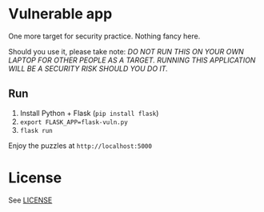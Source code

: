 # Vulnerable app

One more target for security practice. Nothing fancy here.

Should you use it, please take note:
*DO NOT RUN THIS ON YOUR OWN LAPTOP FOR OTHER PEOPLE AS A TARGET. RUNNING THIS APPLICATION WILL BE A SECURITY RISK SHOULD YOU DO IT.*

## Run

1. Install Python + Flask (```pip install flask```)
2. ```export FLASK_APP=flask-vuln.py```
3. ```flask run```

Enjoy the puzzles at ```http://localhost:5000```

# License

See [LICENSE](LICENSE)